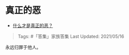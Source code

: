 # 真正的恶

- [什么才是真正的恶？](https://www.zhihu.com/question/53487831/answer/527128816)

>Tags: #「答集」家族答集
>Last Updated: 2021/05/16

永远归罪于他人。